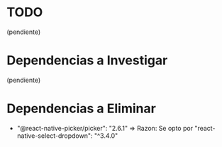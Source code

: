 # TODO
(pendiente)

# Dependencias a Investigar
(pendiente)

# Dependencias a Eliminar
- "@react-native-picker/picker": "2.6.1" => Razon: Se opto por "react-native-select-dropdown": "^3.4.0"
